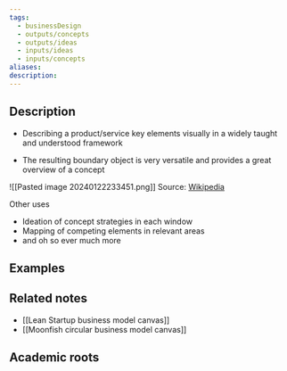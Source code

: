 ```yaml
---
tags:
  - businessDesign
  - outputs/concepts
  - outputs/ideas
  - inputs/ideas
  - inputs/concepts
aliases: 
description:
---
```


## Description

- Describing a product/service key elements visually in a widely taught and understood framework

- The resulting boundary object is very versatile and provides a great overview of a concept

![[Pasted image 20240122233451.png]]
Source: [Wikipedia ](https://www.wikiwand.com/en/Business_Model_Canvas#Media/File:Business_Model_Canvas.png)

Other uses
- Ideation of concept strategies in each window 
- Mapping of competing elements in relevant areas 
- and oh so ever much more

## Examples 

## Related notes 
- [[Lean Startup business model canvas]]
- [[Moonfish circular business model canvas]]

## Academic roots
